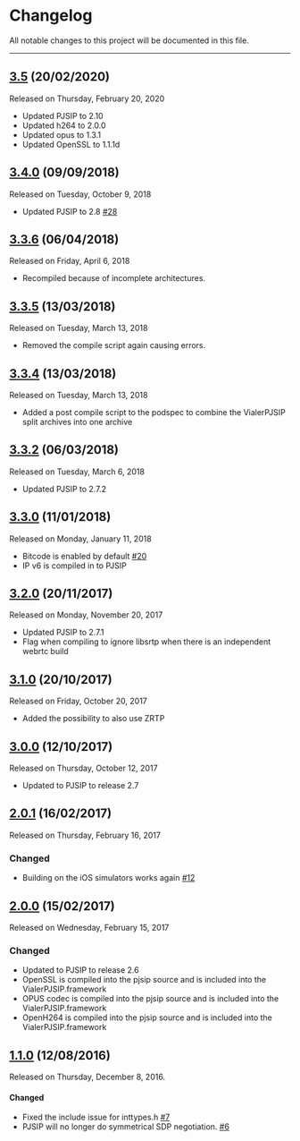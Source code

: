 # Changelog

All notable changes to this project will be documented in this file.

---
## [3.5](https://github.com/VoIPGRID/Vialer-pjsip-iOS/tree/3.5) (20/02/2020)

Released on Thursday, February 20, 2020

- Updated PJSIP to 2.10
- Updated h264 to 2.0.0
- Updated opus to 1.3.1
- Updated OpenSSL to 1.1.1d

## [3.4.0](https://github.com/VoIPGRID/Vialer-pjsip-iOS/tree/3.4) (09/09/2018)

Released on Tuesday, October 9, 2018

- Updated PJSIP to 2.8 [#28](https://github.com/VoIPGRID/Vialer-pjsip-iOS/pull/28)

## [3.3.6](https://github.com/VoIPGRID/Vialer-pjsip-iOS/tree/3.3.6) (06/04/2018)

Released on Friday, April 6, 2018

- Recompiled because of incomplete architectures.

## [3.3.5](https://github.com/VoIPGRID/Vialer-pjsip-iOS/tree/3.3.5) (13/03/2018)

Released on Tuesday, March 13, 2018

- Removed the compile script again causing errors.

## [3.3.4](https://github.com/VoIPGRID/Vialer-pjsip-iOS/tree/3.3.4) (13/03/2018)

Released on Tuesday, March 13, 2018

- Added a post compile script to the podspec to combine the VialerPJSIP split archives into one archive

## [3.3.2](https://github.com/VoIPGRID/Vialer-pjsip-iOS/tree/3.3.2) (06/03/2018)

Released on Tuesday, March 6, 2018

- Updated PJSIP to 2.7.2

## [3.3.0](https://github.com/VoIPGRID/Vialer-pjsip-iOS/tree/3.3.0) (11/01/2018)

Released on Monday, January 11, 2018

- Bitcode is enabled by default [#20](https://github.com/VoIPGRID/Vialer-pjsip-iOS/pull/20)
- IP v6 is compiled in to PJSIP

## [3.2.0](https://github.com/VoIPGRID/Vialer-pjsip-iOS/tree/3.2.0) (20/11/2017)

Released on Monday, November 20, 2017

- Updated PJSIP to 2.7.1
- Flag when compiling to ignore libsrtp when there is an independent webrtc build

## [3.1.0](https://github.com/VoIPGRID/Vialer-pjsip-iOS/tree/3.1.0) (20/10/2017)

Released on Friday, October 20, 2017

- Added the possibility to also use ZRTP

## [3.0.0](https://github.com/VoIPGRID/Vialer-pjsip-iOS/tree/3.0.0) (12/10/2017)

Released on Thursday, October 12, 2017

- Updated to PJSIP to release 2.7

## [2.0.1](https://github.com/VoIPGRID/Vialer-pjsip-iOS/tree/2.0.1) (16/02/2017)

Released on Thursday, February 16, 2017

### Changed

- Building on the iOS simulators works again [#12](https://github.com/VoIPGRID/Vialer-pjsip-iOS/issues/12)

## [2.0.0](https://github.com/VoIPGRID/Vialer-pjsip-iOS/tree/2.0.0) (15/02/2017)

Released on Wednesday, February 15, 2017

### Changed

- Updated to PJSIP to release 2.6
- OpenSSL is compiled into the pjsip source and is included into the VialerPJSIP.framework
- OPUS codec is compiled into the pjsip source and is included into the VialerPJSIP.framework
- OpenH264 is compiled into the pjsip source and is included into the VialerPJSIP.framework

## [1.1.0](https://github.com/VoIPGRID/Vialer-pjsip-iOS/tree/1.1.0) (12/08/2016)

Released on Thursday, December 8, 2016.

#### Changed

- Fixed the include issue for inttypes.h [#7](https://github.com/VoIPGRID/Vialer-pjsip-iOS/pull/7)
- PJSIP will no longer do symmetrical SDP negotiation. [#6](https://github.com/VoIPGRID/Vialer-pjsip-iOS/pull/6)
